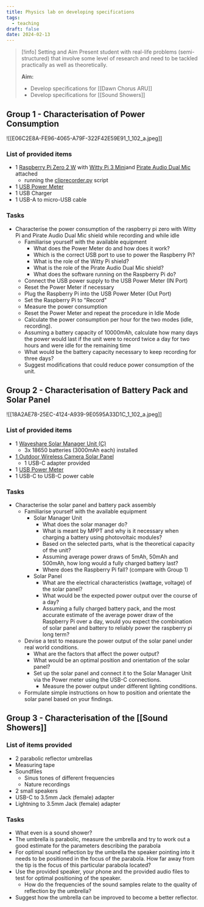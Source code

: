 ```yaml
---
title: Physics lab on developing specifications
tags:
  - teaching
draft: false
date: 2024-02-13
---
```



> [!info] Setting and Aim
> Present student with real-life problems (semi-structured) that involve some level of research and need to be tackled practically as well as theoretically.
> 
> **Aim:**
> - Develop specifications for [[Dawn Chorus ARU]]
> - Develop specifications for [[Sound Showers]]

## Group 1 - Characterisation of Power Consumption
![[E06C2E8A-FE96-4065-A79F-322F42E59E91_1_102_a.jpeg]]
### List of provided items
- 1 [Raspberry Pi Zero 2 W](https://www.raspberrypi.com/products/raspberry-pi-zero-2-w/) with [Witty Pi 3 Mini](https://www.uugear.com/product/witty-pi-3-mini-realtime-clock-and-power-management-for-raspberry-pi/)and [Pirate Audio Dual Mic](https://shop.pimoroni.com/products/pirate-audio-dual-mic?variant=32236592693331) attached
	- running the [cliprecorder.py](https://github.com/pimoroni/pirate-audio/blob/master/clip-recorder/cliprecord.py) script
- 1 [USB Power Meter](https://m.media-amazon.com/images/I/C1krxbAquzL.pdf)
- 1 USB Charger
- 1 USB-A to micro-USB cable

### Tasks
- Characterise the power consumption of the raspberry pi zero with Witty Pi and Pirate Audio Dual Mic shield while recording and while idle
	- Familiarise yourself with the available equipment
		- What does the Power Meter do and how does it work?
		- Which is the correct USB port to use to power the Raspberry Pi?
		- What is the role of the Witty Pi shield?
		- What is the role of the Pirate Audio Dual Mic shield?
		- What does the software running on the Raspberry Pi do?
	- Connect the USB power supply to the USB Power Meter (IN Port)
	- Reset the Power Meter if necessary
	- Plug the Raspberry Pi into the USB Power Meter (Out Port)
	- Set the Raspberry Pi to "Record"
	- Measure the power consumption
	- Reset the Power Meter and repeat the procedure in Idle Mode
	- Calculate the power consumption per hour for the two modes (idle, recording).
	- Assuming a battery capacity of 10000mAh, calculate how many days the power would last if the unit were to record twice a day for two hours and were idle for the remaining time
	- What would be the battery capacity necessary to keep recording for three days?
	- Suggest modifications that could reduce power consumption of the unit.

## Group 2 - Characterisation of Battery Pack and Solar Panel
![[18A2AE78-25EC-4124-A939-9E0595A33D1C_1_102_a.jpeg]]
### List of provided items
- 1 [Waveshare Solar Manager Unit (C)](https://www.waveshare.com/Solar-Power-Manager-C.htm)
	- 3x 18650 batteries (3000mAh each) installed
- [1 Outdoor Wireless Camera Solar Panel](https://www.amazon.de/dp/B0B9XM8M65?psc=1&ref=ppx_yo2ov_dt_b_product_details)
	- 1 USB-C adapter provided
- 1 [USB Power Meter](https://m.media-amazon.com/images/I/C1krxbAquzL.pdf)
- 1 USB-C to USB-C power cable

### Tasks
- Characterise the solar panel and battery pack assembly
	- Familiarise yourself with the available equipment
		- Solar Manager Unit
			- What does the solar manager do?
			- What is meant by MPPT and why is it necessary when charging a battery using photovoltaic modules?
			- Based on the selected parts, what is the theoretical capacity of the unit?
			- Assuming average power draws of 5mAh, 50mAh and 500mAh, how long would a fully charged battery last?
			- Where does the Raspberry Pi fall? (compare with Group 1)
		- Solar Panel
			- What are the electrical characteristics (wattage, voltage) of the solar panel?
			- What would be the expected power output over the course of a day?
			- Assuming a fully charged battery pack, and the most accurate estimate of the average power draw of the Raspberry Pi over a day, would you expect the combination of solar panel and battery to reliably power the raspberry pi long term?
	- Devise a test to measure the power output of the solar panel under real world conditions.
		- What are the factors that affect the power output?
		- What would be an optimal position and orientation of the solar panel?
		- Set up the solar panel and connect it to the Solar Manager Unit via the Power meter using the USB-C connections. 
			- Measure the power output under different lighting conditions.
	- Formulate simple instructions on how to position and orientate the solar panel based on your findings.

## Group 3 - Characterisation of the [[Sound Showers]]
### List of items provided
- 2 parabolic reflector umbrellas
- Measuring tape
- Soundfiles
	- Sinus tones of different frequencies
	- Nature recordings
- 2 small speakers
- USB-C to 3.5mm Jack (female) adapter
- Lightning to 3.5mm Jack (female) adapter

### Tasks
- What even is a sound shower?
- The umbrella is parabolic, measure the umbrella and try to work out a good estimate for the parameters describing the parabola
- For optimal sound reflection by the umbrella the speaker pointing into it needs to be positioned in the focus of the parabola. How far away from the tip is the focus of this particular parabola located?
- Use the provided speaker, your phone and the provided audio files to test for optimal positioning of the speaker.
	- How do the frequencies of the sound samples relate to the quality of reflection by the umbrella?
- Suggest how the umbrella can be improved to become a better reflector.
